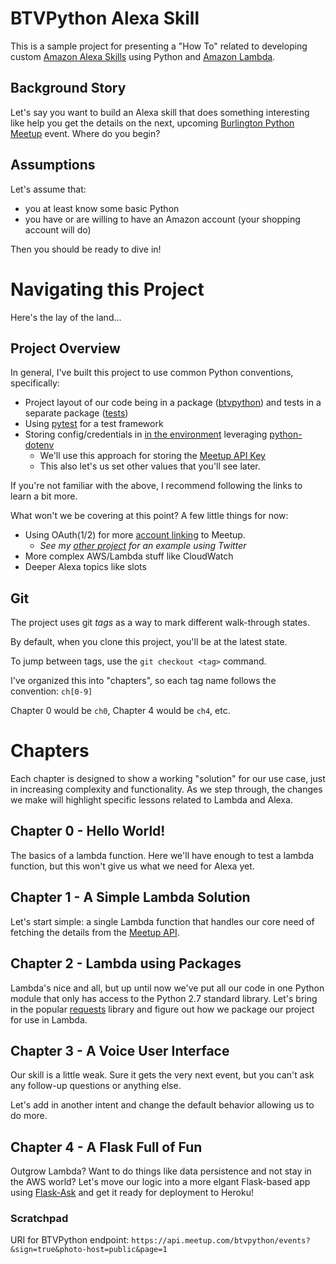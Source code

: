 # BTVPython Alexa Skill

This is a sample project for presenting a "How To" related to developing custom
[Amazon Alexa Skills](https://developer.amazon.com/alexa-skills-kit) using Python 
and [Amazon Lambda](https://aws.amazon.com/lambda/).

## Background Story

Let's say you want to build an Alexa skill that does something interesting like help you
get the details on the next, upcoming 
[Burlington Python Meetup](https://www.meetup.com/btvpython/) event. Where do you begin?

## Assumptions

Let's assume that:
* you at least know some basic Python
* you have or are willing to have an Amazon account (your shopping account will do)

Then you should be ready to dive in!

# Navigating this Project

Here's the lay of the land...

## Project Overview

In general, I've built this project to use common Python conventions, specifically:

* Project layout of our code being in a package ([btvpython](./btvpython)) and tests in a separate
package ([tests](./tests))
* Using [pytest](http://doc.pytest.org) for a test framework
* Storing config/credentials in [in the environment](https://12factor.net/config) leveraging
[python-dotenv](https://github.com/theskumar/python-dotenv)
    * We'll use this approach for storing the [Meetup API Key](https://secure.meetup.com/meetup_api/key/)
    * This also let's us set other values that you'll see later.

If you're not familiar with the above, I recommend following the links to learn a bit more.

What won't we be covering at this point? A few little things for now:
* Using OAuth(1/2) for more [account linking](https://developer.amazon.com/public/solutions/alexa/alexa-skills-kit/docs/linking-an-alexa-user-with-a-user-in-your-system) 
to Meetup. 
    * _See my [other project](https://github.com/voutilad/dear-leader) for an example using Twitter_
* More complex AWS/Lambda stuff like CloudWatch
* Deeper Alexa topics like slots

## Git
The project uses git _tags_ as a way to mark different walk-through states.

By default, when you clone this project, you'll be at the latest state.

To jump between tags, use the `git checkout <tag>` command.

I've organized this into "chapters", so each tag name follows the convention: `ch[0-9]`

Chapter 0 would be `ch0`, Chapter 4 would be `ch4`, etc.


# Chapters

Each chapter is designed to show a working "solution" for our use case, just in increasing
complexity and functionality. As we step through, the changes we make will highlight specific
lessons related to Lambda and Alexa.

## Chapter 0 - Hello World!

The basics of a lambda function. Here we'll have enough to test a lambda function, but this
won't give us what we need for Alexa yet.

## Chapter 1 - A Simple Lambda Solution

Let's start simple: a single Lambda function that handles our core need of fetching the details
from the [Meetup API](https://www.meetup.com/meetup_api/docs/).

## Chapter 2 - Lambda using Packages

Lambda's nice and all, but up until now we've put all our code in one Python module that only 
has access to the Python 2.7 standard library. Let's bring in the popular 
[requests](http://docs.python-requests.org/en/master/#) library and figure out how we 
package our project for use in Lambda.

## Chapter 3 - A Voice User Interface

Our skill is a little weak. Sure it gets the very next event, but you can't ask any follow-up
questions or anything else.

Let's add in another intent and change the default behavior allowing us to do more.

## Chapter 4 - A Flask Full of Fun

Outgrow Lambda? Want to do things like data persistence and not stay in the AWS
world? Let's move our logic into a more elgant Flask-based app using [Flask-Ask](https://github.com/johnwheeler/flask-ask) 
and get it ready for deployment to Heroku!

### Scratchpad

URI for BTVPython endpoint: `https://api.meetup.com/btvpython/events?&sign=true&photo-host=public&page=1`
